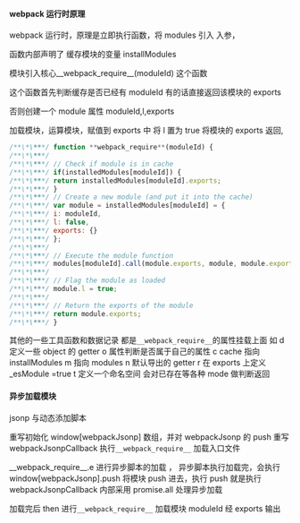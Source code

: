#### webpack 运行时原理

webpack 运行时，原理是立即执行函数，将 modules 引入 入参，

函数内部声明了 缓存模块的变量 installModules

模块引入核心\_\_webpack_require\_\_(moduleId) 这个函数

这个函数首先判断缓存是否已经有 moduleId 有的话直接返回该模块的 exports

否则创建一个 module 属性 moduleId,l,exports

加载模块，运算模块，赋值到 exports 中
将 l 置为 true
将模块的 exports 返回,

```JavaScript
/**\*\***/ function **webpack_require**(moduleId) {
/**\*\***/
/**\*\***/ // Check if module is in cache
/**\*\***/ if(installedModules[moduleId]) {
/**\*\***/ return installedModules[moduleId].exports;
/**\*\***/ }
/**\*\***/ // Create a new module (and put it into the cache)
/**\*\***/ var module = installedModules[moduleId] = {
/**\*\***/ i: moduleId,
/**\*\***/ l: false,
/**\*\***/ exports: {}
/**\*\***/ };
/**\*\***/
/**\*\***/ // Execute the module function
/**\*\***/ modules[moduleId].call(module.exports, module, module.exports, **webpack_require**);
/**\*\***/
/**\*\***/ // Flag the module as loaded
/**\*\***/ module.l = true;
/**\*\***/
/**\*\***/ // Return the exports of the module
/**\*\***/ return module.exports;
/**\*\***/ }

```

其他的一些工具函数和数据记录 都是`__webpack_require__`的属性挂载上面
如 d 定义一些 object 的 getter
o 属性判断是否属于自己的属性
c cache 指向 installModules
m 指向 modules
n 默认导出的 getter
r 在 exports 上定义\_esModule =true
t 定义一个命名空间 会对已存在等各种 mode 做判断返回

#### 异步加载模块

jsonp 与动态添加脚本

重写初始化 window[webpackJsonp] 数组，并对 webpackJsonp 的 push 重写 webpackJsonpCallback
执行`__webpack_require__` 加载入口文件

\_\_webpack_require\_\_.e 进行异步脚本的加载 ，
异步脚本执行加载完，会执行 window[webpackJsonp].push 将模块 push 进去，执行 push 就是执行 webpackJsonpCallback
内部采用 promise.all 处理异步加载

加载完后 then 进行`__webpack_require__` 加载模块 moduleId 经 exports 输出
